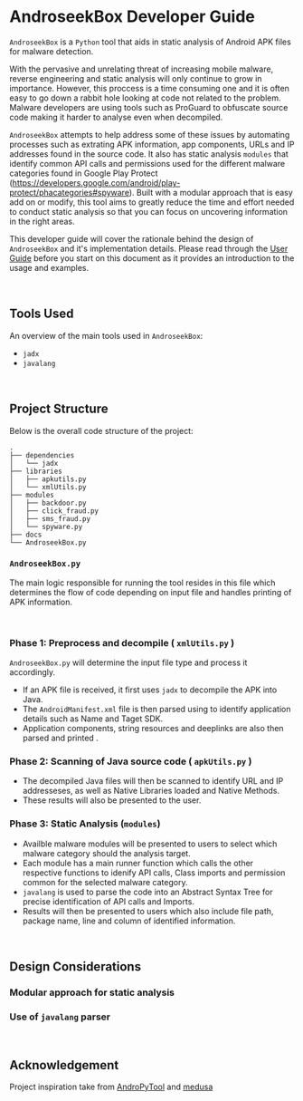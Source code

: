 # AndroseekBox Developer Guide

`AndroseekBox` is a `Python` tool that aids in static analysis of Android APK files for malware detection.

With the pervasive and unrelating threat of increasing mobile malware, reverse engineering and static analysis will only 
continue to grow in importance. However, this proccess is a time consuming one and it is often easy to go down a rabbit 
hole looking at code not related to the problem. Malware developers are using tools such as ProGuard to obfuscate source 
code making it harder to analyse even when decompiled.

`AndroseekBox` attempts to help address some of these issues by automating processes such as extrating APK information, 
app components, URLs and IP addresses found in the source code. It also has static analysis `modules` that identify 
common API calls and permissions used for the different malware categories found in Google Play Protect 
(https://developers.google.com/android/play-protect/phacategories#spyware). Built with a modular approach that is easy 
add on or modify, this tool aims to greatly reduce the time and effort needed to conduct static analysis so that you can 
focus on uncovering information in the right areas.

This developer guide will cover the rationale behind the design of `AndroseekBox` and it's implementation details. 
Please read through the [User Guide](README.md) before you start on this document as it provides an introduction to the 
usage and examples.

<br>

## Tools Used

An overview of the main tools used in `AndroseekBox`:

- `jadx`
- `javalang`

<br>

## Project Structure

Below is the overall code structure of the project:

```
.
├── dependencies
│   └── jadx
├── libraries
│   ├── apkutils.py
│   └── xmlUtils.py
├── modules
│   ├── backdoor.py
│   ├── click_fraud.py
│   ├── sms_fraud.py
│   └── spyware.py
├── docs
└── AndroseekBox.py
```

### `AndroseekBox.py`
The main logic responsible for running the tool resides in this file which determines the flow of code depending on input file and handles printing of APK information.

<br>

### Phase 1: Preprocess and decompile ( `xmlUtils.py` )
`AndroseekBox.py` will determine the input file type and process it accordingly.
- If an APK file is received, it first uses `jadx` to decompile the APK into Java.
- The `AndroidManifest.xml` file is then parsed using to identify application details such as Name and Taget SDK.
- Application components, string resources and deeplinks are also then parsed and printed .

### Phase 2: Scanning of Java source code ( `apkUtils.py` )
- The decompiled Java files will then be scanned to identify URL and IP addresseses, as well as Native Libraries loaded and Native Methods.
- These results will also be presented to the user.

### Phase 3: Static Analysis (`modules`)
- Availble malware modules will be presented to users to select which malware category should the analysis target.
- Each module has a main runner function which calls the other respective functions to idenify API calls, Class imports and permission common for the selected malware category.
- `javalang` is used to parse the code into an Abstract Syntax Tree for precise identification of API calls and Imports.
- Results will then be presented to users which also include file path, package name, line and column of identified information.

<br>

## Design Considerations

### Modular approach for static analysis

### Use of `javalang` parser

<br>

## Acknowledgement 

Project inspiration take from [AndroPyTool](https://github.com/alexMyG/AndroPyTool) and [medusa](https://github.com/Ch0pin/medusa)